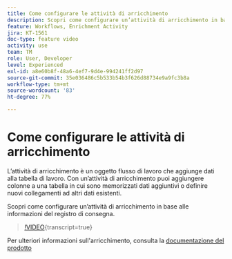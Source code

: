 ```yaml
---
title: Come configurare le attività di arricchimento
description: Scopri come configurare un’attività di arricchimento in base alle informazioni del registro di consegna.
feature: Workflows, Enrichment Activity
jira: KT-1561
doc-type: feature video
activity: use
team: TM
role: User, Developer
level: Experienced
exl-id: a8e60b8f-48a6-4ef7-9d4e-994241ff2d97
source-git-commit: 35e036486c5b533b54b3f626d88734e9a9fc3b8a
workflow-type: tm+mt
source-wordcount: '83'
ht-degree: 77%

---
```


# Come configurare le attività di arricchimento

L’attività di arricchimento è un oggetto flusso di lavoro che aggiunge dati alla tabella di lavoro. Con un’attività di arricchimento puoi aggiungere colonne a una tabella in cui sono memorizzati dati aggiuntivi o definire nuovi collegamenti ad altri dati esistenti.

Scopri come configurare un’attività di arricchimento in base alle informazioni del registro di consegna.

>[!VIDEO](https://video.tv.adobe.com/v/25193?quality=12&learn=on){transcript=true}

Per ulteriori informazioni sull&#39;arricchimento, consulta la [documentazione del prodotto](https://experienceleague.adobe.com/docs/campaign-classic/using/automating-with-workflows/targeting-activities/enrichment.html?lang=it)
